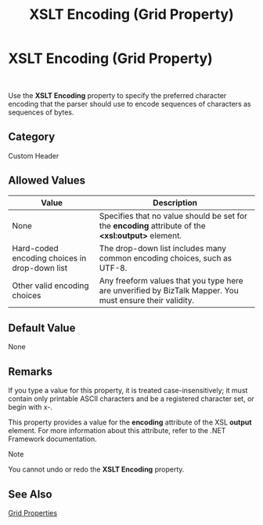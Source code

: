 ﻿---
title: XSLT Encoding (Grid Property)
TOCTitle: XSLT Encoding (Grid Property)
ms:assetid: 9e206d6d-55f4-41bf-a46a-29e33fe324fd
ms:mtpsurl: https://msdn.microsoft.com/library/Aa577606(v=BTS.80)
ms:contentKeyID: 51530003
ms.date: 08/30/2017
mtps_version: v=BTS.80
---

# XSLT Encoding (Grid Property)

 

Use the **XSLT Encoding** property to specify the preferred character encoding that the parser should use to encode sequences of characters as sequences of bytes.

## Category

Custom Header

## Allowed Values

<table>
<thead>
<tr class="header">
<th>Value</th>
<th>Description</th>
</tr>
</thead>
<tbody>
<tr class="odd">
<td>None</td>
<td>Specifies that no value should be set for the <strong>encoding</strong> attribute of the <strong>&lt;xsl:output&gt;</strong> element.</td>
</tr>
<tr class="even">
<td>Hard-coded encoding choices in drop-down list</td>
<td>The drop-down list includes many common encoding choices, such as UTF-8.</td>
</tr>
<tr class="odd">
<td>Other valid encoding choices</td>
<td>Any freeform values that you type here are unverified by BizTalk Mapper. You must ensure their validity.</td>
</tr>
</tbody>
</table>


## Default Value

None

## Remarks

If you type a value for this property, it is treated case-insensitively; it must contain only printable ASCII characters and be a registered character set, or begin with x-.

This property provides a value for the **encoding** attribute of the XSL **output** element. For more information about this attribute, refer to the .NET Framework documentation.


> [!NOTE]
> <P>You cannot undo or redo the <STRONG>XSLT Encoding</STRONG> property.</P>



## See Also

[Grid Properties](grid-properties.md)

